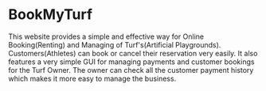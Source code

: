 # BookMyTurf

This website provides a simple and effective way for Online Booking(Renting) and Managing of Turf's(Artificial Playgrounds).
Customers(Athletes) can book or cancel their reservation very easily.
It also features a very simple GUI for managing payments and customer bookings for the Turf Owner.
The owner can check all the customer payment history which makes it more easy to manage the business.
